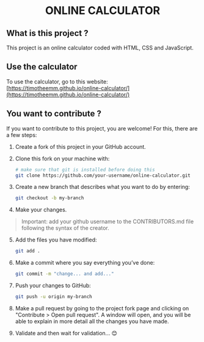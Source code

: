 <h1 align="center">ONLINE CALCULATOR</h1>

## What is this project ?

This project is an online calculator coded with HTML, CSS and JavaScript.

## Use the calculator

To use the calculator, go to this website: [https://timotheemm.github.io/online-calculator/](https://timotheemm.github.io/online-calculator/)

## You want to contribute ?

If you want to contribute to this project, you are welcome! For this, there are a few steps:

1. Create a fork of this project in your GitHub account.
2. Clone this fork on your machine with:

    ```sh
    # make sure that git is installed before doing this
    git clone https://github.com/your-username/online-calculator.git
    ```

3. Create a new branch that describes what you want to do by entering:

    ```sh
    git checkout -b my-branch
    ```

4. Make your changes.

> Important: add your github username to the CONTRIBUTORS.md file following the syntax of the creator.

5. Add the files you have modified:

    ```sh
    git add .
    ```

6. Make a commit where you say everything you’ve done:

    ```sh
    git commit -m "change... and add..."
    ```

7. Push your changes to GitHub:

    ```sh
    git push -u origin my-branch
    ```

8. Make a pull request by going to the project fork page and clicking on "Contribute > Open pull request". A window will open, and you will be able to explain in more detail all the changes you have made.

9. Validate and then wait for validation... :blush:
